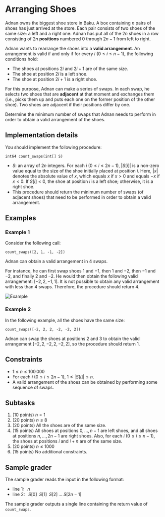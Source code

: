 # Arranging Shoes

Adnan owns the biggest shoe store in Baku.
A box containing $n$ pairs of shoes has just arrived at the store.
Each pair consists of two shoes of the same size: a left and a right one.
Adnan has put all of the $2n$ shoes in a row consisting of $2n$ **positions** numbered $0$ through $2n-1$ from left to right.

Adnan wants to rearrange the shoes into a **valid arrangement**.
An arrangement is valid if and only if for every $i$ ($0 \leq i \leq n-1$), the following conditions hold:
* The shoes at positions $2i$ and $2i+1$ are of the same size.
* The shoe at position $2i$ is a left shoe.
* The shoe at position $2i+1$ is a right shoe.

For this purpose, Adnan can make a series of swaps.
In each swap, he selects two shoes that are **adjacent** at that moment and exchanges them (i.e., picks them up and puts each one on the former position of the other shoe).
Two shoes are adjacent if their positions differ by one.

Determine the minimum number of swaps that Adnan needs to perform in order to obtain a valid arrangement of the shoes.

## Implementation details

You should implement the following procedure:

```
int64 count_swaps(int[] S)
```

* $S$: an array of $2n$ integers.
For each $i$ ($0 \leq i \leq 2n-1$), $|S[i]|$ is a non-zero value equal to the size of the shoe initially placed at position $i$.
Here, $|x|$ denotes the absolute value of $x$, which equals $x$ if $x>0$ and equals $-x$ if $x<0$.
If $S[i] < 0$, the shoe at position $i$ is a left shoe; otherwise, it is a right shoe.
* This procedure should return the minimum number of swaps (of adjacent shoes) that need to be performed in order to obtain a valid arrangement.

## Examples

### Example 1

Consider the following call:

```
count_swaps([2, 1, -1, -2])
```

Adnan can obtain a valid arrangement in $4$ swaps.

For instance, he can first swap shoes $1$ and $-1$, then $1$ and $-2$, then $-1$ and $-2$, and finally $2$ and $-2$.
He would then obtain the following valid arrangement: $[-2, 2, -1, 1]$.
It is not possible to obtain any valid arrangement with less than $4$ swaps.
Therefore, the procedure should return $4$.

![Example](example_shoes1.svg "200")

### Example 2

In the following example, all the shoes have the same size:

```
count_swaps([-2, 2, 2, -2, -2, 2])
```

Adnan can swap the shoes at positions $2$ and $3$ to obtain the valid arrangement $[-2, 2, -2, 2, -2, 2]$, so the procedure should return $1$.

## Constraints

* $1 \leq n \leq 100\,000$
* For each $i$ ($0 \leq i \leq 2n-1$), $1 \leq |S[i]| \leq n$.
* A valid arrangement of the shoes can be obtained by performing some sequence of swaps.

## Subtasks

1. (10 points) $n = 1$
1. (20 points) $n \leq 8$
1. (20 points) All the shoes are of the same size.
1. (15 points) All shoes at positions $0, \ldots, n-1$ are left shoes, and all shoes at positions $n, \ldots, 2n-1$ are right shoes. Also, for each $i$ ($0 \leq i \leq n-1$), the shoes at positions $i$ and $i+n$ are of the same size.
1. (20 points) $n \leq 1000$
1. (15 points) No additional constraints.


## Sample grader

The sample grader reads the input in the following format:
* line $1$: $\;\;n$
* line $2$: $\;\;S[0] \;\; S[1] \;\; S[2] \;\ldots\; S[2n-1]$

The sample grader outputs a single line containing the return value of `count_swaps`.

